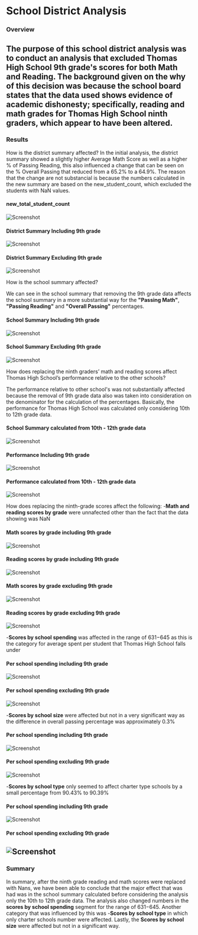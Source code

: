 # School District Analysis
### Overview

The purpose of this school district analysis was to conduct an analysis that excluded Thomas High School 9th grade's scores for both Math and Reading. The background given on the why of this decision was because the school board states that the data used shows evidence of academic dishonesty; specifically, reading and math grades for Thomas High School ninth graders, which appear to have been altered. 
----
### Results

How is the district summary affected?
In the initial analysis, the district summary showed a slightly higher Average Math Score as well as a higher % of Passing Reading, this also influenced a change that can be seen on the % Overall Passing that reduced from a 65.2% to a 64.9%. The reason that the change are not substancial is because the numbers calculated in the new summary are based on the new_student_count, which excluded the students with NaN values.

#### new_total_student_count
![Screenshot](https://github.com/chgallegos/school_district_analysis/tree/main/Resources/new_total_student_count.png)

#### District Summary Including 9th grade
![Screenshot](https://github.com/chgallegos/school_district_analysis/tree/main/Resources/district_summary_module.png)

#### District Summary Excluding 9th grade
![Screenshot](https://github.com/chgallegos/school_district_analysis/tree/main/Resources/district_summary_challenge.png)

How is the school summary affected?

We can see in the school summary that removing the 9th grade data affects the school summary in a more substantial way for the **"Passing Math"**, **"Passing Reading"** and **"Overall Passing"** percentages.

#### School Summary Including 9th grade
![Screenshot](https://github.com/chgallegos/school_district_analysis/tree/main/Resources/school_summary_module.png)

#### School Summary Excluding 9th grade
![Screenshot](https://github.com/chgallegos/school_district_analysis/tree/main/Resources/school_summary_challenge.png)

How does replacing the ninth graders’ math and reading scores affect Thomas High School’s performance relative to the other schools?

The performance relative to other school's was not substantially affected because the removal of 9th grade data also was taken into consideration on the denominator for the calculation of the percentages. Basically, the performance for Thomas High School was calculated only considering 10th to 12th grade data.

#### School Summary calculated from 10th - 12th grade data
![Screenshot](https://github.com/chgallegos/school_district_analysis/tree/main/Resources/school_summary_excluding_9th_grade.png)

#### Performance Including 9th grade
![Screenshot](https://github.com/chgallegos/school_district_analysis/tree/main/Resources/top_five_module.png)

#### Performance calculated from 10th - 12th grade data
![Screenshot](https://github.com/chgallegos/school_district_analysis/tree/main/Resources/top_five_challenge.png)

How does replacing the ninth-grade scores affect the following:
-**Math and reading scores by grade** were unnafected other than the fact that the data showing was NaN 

#### Math scores by grade including 9th grade
![Screenshot](https://github.com/chgallegos/school_district_analysis/tree/main/Resources/math_scores_by_grade_module.png)

#### Reading scores by grade including 9th grade
![Screenshot](https://github.com/chgallegos/school_district_analysis/tree/main/Resources/reading_scores_by_grade_module.png)

#### Math scores by grade excluding 9th grade
![Screenshot](https://github.com/chgallegos/school_district_analysis/tree/main/Resources/math_scores_by_grade_challenge.png)

#### Reading scores by grade excluding 9th grade
![Screenshot](https://github.com/chgallegos/school_district_analysis/tree/main/Resources/reading_scores_by_grade_challenge.png)

-**Scores by school spending**  was affected in the range of $631-$645 as this is the category for average spent per student that Thomas High School falls under

#### Per school spending including 9th grade
![Screenshot](https://github.com/chgallegos/school_district_analysis/tree/main/Resources/per_school_spending_module.png)

#### Per school spending excluding 9th grade
![Screenshot](https://github.com/chgallegos/school_district_analysis/tree/main/Resources/per_school_spending_challenge.png)

-**Scores by school size** were affected but not in a very significant way as the difference in overall passing percentage was approximately 0.3%

#### Per school spending including 9th grade
![Screenshot](https://github.com/chgallegos/school_district_analysis/tree/main/Resources/per_school_size_module.png)

#### Per school spending excluding 9th grade
![Screenshot](https://github.com/chgallegos/school_district_analysis/tree/main/Resources/per_school_size_challenge.png)

-**Scores by school type** only seemed to affect charter type schools by a small percentage from 90.43% to 90.39%

#### Per school spending including 9th grade
![Screenshot](https://github.com/chgallegos/school_district_analysis/tree/main/Resources/per_school_type_module.png)

#### Per school spending excluding 9th grade
![Screenshot](https://github.com/chgallegos/school_district_analysis/tree/main/Resources/per_school_type_challenge.png)
----
### Summary 

In summary, after the ninth grade reading and math scores were replaced with Nans, we have been able to conclude that the major effect that was had was in the school summary calculated before considering the analysis only the 10th to 12th grade data. The analysis also changed numbers in the **scores by school spending** segment for the range of $631-$645. Another category that was influenced by this was -**Scores by school type** in which only charter schools number were affected. Lastly, the **Scores by school size** were affected but not in a significant way.
